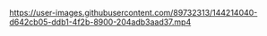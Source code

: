 https://user-images.githubusercontent.com/89732313/144214040-d642cb05-ddb1-4f2b-8900-204adb3aad37.mp4
